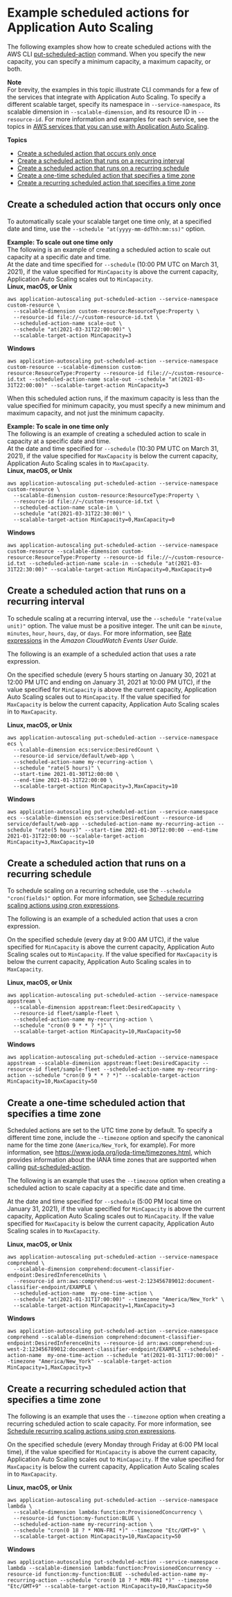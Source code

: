 # Example scheduled actions for Application Auto Scaling<a name="examples-scheduled-actions"></a>

The following examples show how to create scheduled actions with the AWS CLI [put\-scheduled\-action](https://docs.aws.amazon.com/cli/latest/reference/application-autoscaling/put-scheduled-action.html) command\. When you specify the new capacity, you can specify a minimum capacity, a maximum capacity, or both\.

**Note**  
For brevity, the examples in this topic illustrate CLI commands for a few of the services that integrate with Application Auto Scaling\. To specify a different scalable target, specify its namespace in `--service-namespace`, its scalable dimension in `--scalable-dimension`, and its resource ID in `--resource-id`\. For more information and examples for each service, see the topics in [AWS services that you can use with Application Auto Scaling](integrated-services-list.md)\.

**Topics**
+ [Create a scheduled action that occurs only once](#one-time-schedule)
+ [Create a scheduled action that runs on a recurring interval](#recurrence-schedule-rate)
+ [Create a scheduled action that runs on a recurring schedule](#recurrence-schedule-cron)
+ [Create a one\-time scheduled action that specifies a time zone](#one-time-schedule-set-time-zone)
+ [Create a recurring scheduled action that specifies a time zone](#recurring-schedule-set-time-zone)

## Create a scheduled action that occurs only once<a name="one-time-schedule"></a>

To automatically scale your scalable target one time only, at a specified date and time, use the `--schedule "at(yyyy-mm-ddThh:mm:ss)"` option\.

**Example: To scale out one time only**  
The following is an example of creating a scheduled action to scale out capacity at a specific date and time\.   
At the date and time specified for `--schedule` \(10:00 PM UTC on March 31, 2021\), if the value specified for `MinCapacity` is above the current capacity, Application Auto Scaling scales out to `MinCapacity`\.  
**Linux, macOS, or Unix**  

```
aws application-autoscaling put-scheduled-action --service-namespace custom-resource \
  --scalable-dimension custom-resource:ResourceType:Property \
  --resource-id file://~/custom-resource-id.txt \
  --scheduled-action-name scale-out \
  --schedule "at(2021-03-31T22:00:00)" \
  --scalable-target-action MinCapacity=3
```
**Windows**  

```
aws application-autoscaling put-scheduled-action --service-namespace custom-resource --scalable-dimension custom-resource:ResourceType:Property --resource-id file://~/custom-resource-id.txt --scheduled-action-name scale-out --schedule "at(2021-03-31T22:00:00)" --scalable-target-action MinCapacity=3
```
When this scheduled action runs, if the maximum capacity is less than the value specified for minimum capacity, you must specify a new minimum and maximum capacity, and not just the minimum capacity\. 

**Example: To scale in one time only**  
The following is an example of creating a scheduled action to scale in capacity at a specific date and time\.   
At the date and time specified for `--schedule` \(10:30 PM UTC on March 31, 2021\), if the value specified for `MaxCapacity` is below the current capacity, Application Auto Scaling scales in to `MaxCapacity`\.  
**Linux, macOS, or Unix**  

```
aws application-autoscaling put-scheduled-action --service-namespace custom-resource \
  --scalable-dimension custom-resource:ResourceType:Property \
  --resource-id file://~/custom-resource-id.txt \
  --scheduled-action-name scale-in \
  --schedule "at(2021-03-31T22:30:00)" \
  --scalable-target-action MinCapacity=0,MaxCapacity=0
```
**Windows**  

```
aws application-autoscaling put-scheduled-action --service-namespace custom-resource --scalable-dimension custom-resource:ResourceType:Property --resource-id file://~/custom-resource-id.txt --scheduled-action-name scale-in --schedule "at(2021-03-31T22:30:00)" --scalable-target-action MinCapacity=0,MaxCapacity=0
```

## Create a scheduled action that runs on a recurring interval<a name="recurrence-schedule-rate"></a>

To schedule scaling at a recurring interval, use the `--schedule "rate(value unit)"` option\. The value must be a positive integer\. The unit can be `minute`, `minutes`, `hour`, `hours`, `day`, or `days`\. For more information, see [Rate expressions](https://docs.aws.amazon.com/AmazonCloudWatch/latest/events/ScheduledEvents.html#RateExpressions) in the *Amazon CloudWatch Events User Guide*\. 

The following is an example of a scheduled action that uses a rate expression\. 

On the specified schedule \(every 5 hours starting on January 30, 2021 at 12:00 PM UTC and ending on January 31, 2021 at 10:00 PM UTC\), if the value specified for `MinCapacity` is above the current capacity, Application Auto Scaling scales out to `MinCapacity`\. If the value specified for `MaxCapacity` is below the current capacity, Application Auto Scaling scales in to `MaxCapacity`\. 

**Linux, macOS, or Unix**

```
aws application-autoscaling put-scheduled-action --service-namespace ecs \
  --scalable-dimension ecs:service:DesiredCount \
  --resource-id service/default/web-app \
  --scheduled-action-name my-recurring-action \
  --schedule "rate(5 hours)" \
  --start-time 2021-01-30T12:00:00 \
  --end-time 2021-01-31T22:00:00 \
  --scalable-target-action MinCapacity=3,MaxCapacity=10
```

**Windows**

```
aws application-autoscaling put-scheduled-action --service-namespace ecs --scalable-dimension ecs:service:DesiredCount --resource-id service/default/web-app --scheduled-action-name my-recurring-action --schedule "rate(5 hours)" --start-time 2021-01-30T12:00:00 --end-time 2021-01-31T22:00:00 --scalable-target-action MinCapacity=3,MaxCapacity=10
```

## Create a scheduled action that runs on a recurring schedule<a name="recurrence-schedule-cron"></a>

To schedule scaling on a recurring schedule, use the `--schedule "cron(fields)"` option\. For more information, see [Schedule recurring scaling actions using cron expressions](scheduled-scaling-using-cron-expressions.md)\.

The following is an example of a scheduled action that uses a cron expression\. 

On the specified schedule \(every day at 9:00 AM UTC\), if the value specified for `MinCapacity` is above the current capacity, Application Auto Scaling scales out to `MinCapacity`\. If the value specified for `MaxCapacity` is below the current capacity, Application Auto Scaling scales in to `MaxCapacity`\.

**Linux, macOS, or Unix**

```
aws application-autoscaling put-scheduled-action --service-namespace appstream \
  --scalable-dimension appstream:fleet:DesiredCapacity \
  --resource-id fleet/sample-fleet \
  --scheduled-action-name my-recurring-action \
  --schedule "cron(0 9 * * ? *)" \
  --scalable-target-action MinCapacity=10,MaxCapacity=50
```

**Windows**

```
aws application-autoscaling put-scheduled-action --service-namespace appstream --scalable-dimension appstream:fleet:DesiredCapacity --resource-id fleet/sample-fleet --scheduled-action-name my-recurring-action --schedule "cron(0 9 * * ? *)" --scalable-target-action MinCapacity=10,MaxCapacity=50
```

## Create a one\-time scheduled action that specifies a time zone<a name="one-time-schedule-set-time-zone"></a>

Scheduled actions are set to the UTC time zone by default\. To specify a different time zone, include the `--timezone` option and specify the canonical name for the time zone \(`America/New_York`, for example\)\. For more information, see [https://www\.joda\.org/joda\-time/timezones\.html](https://www.joda.org/joda-time/timezones.html), which provides information about the IANA time zones that are supported when calling [put\-scheduled\-action](https://docs.aws.amazon.com/cli/latest/reference/application-autoscaling/put-scheduled-action.html)\.

The following is an example that uses the `--timezone` option when creating a scheduled action to scale capacity at a specific date and time\. 

At the date and time specified for `--schedule` \(5:00 PM local time on January 31, 2021\), if the value specified for `MinCapacity` is above the current capacity, Application Auto Scaling scales out to `MinCapacity`\. If the value specified for `MaxCapacity` is below the current capacity, Application Auto Scaling scales in to `MaxCapacity`\.

**Linux, macOS, or Unix**

```
aws application-autoscaling put-scheduled-action --service-namespace comprehend \
  --scalable-dimension comprehend:document-classifier-endpoint:DesiredInferenceUnits \
  --resource-id arn:aws:comprehend:us-west-2:123456789012:document-classifier-endpoint/EXAMPLE \
  --scheduled-action-name  my-one-time-action \
  --schedule "at(2021-01-31T17:00:00)" --timezone "America/New_York" \
  --scalable-target-action MinCapacity=1,MaxCapacity=3
```

**Windows**

```
aws application-autoscaling put-scheduled-action --service-namespace comprehend --scalable-dimension comprehend:document-classifier-endpoint:DesiredInferenceUnits --resource-id arn:aws:comprehend:us-west-2:123456789012:document-classifier-endpoint/EXAMPLE --scheduled-action-name  my-one-time-action --schedule "at(2021-01-31T17:00:00)" --timezone "America/New_York" --scalable-target-action MinCapacity=1,MaxCapacity=3
```

## Create a recurring scheduled action that specifies a time zone<a name="recurring-schedule-set-time-zone"></a>

The following is an example that uses the `--timezone` option when creating a recurring scheduled action to scale capacity\. For more information, see [Schedule recurring scaling actions using cron expressions](scheduled-scaling-using-cron-expressions.md)\.

On the specified schedule \(every Monday through Friday at 6:00 PM local time\), if the value specified for `MinCapacity` is above the current capacity, Application Auto Scaling scales out to `MinCapacity`\. If the value specified for `MaxCapacity` is below the current capacity, Application Auto Scaling scales in to `MaxCapacity`\.

**Linux, macOS, or Unix**

```
aws application-autoscaling put-scheduled-action --service-namespace lambda \
  --scalable-dimension lambda:function:ProvisionedConcurrency \
  --resource-id function:my-function:BLUE \
  --scheduled-action-name my-recurring-action \
  --schedule "cron(0 18 ? * MON-FRI *)" --timezone "Etc/GMT+9" \
  --scalable-target-action MinCapacity=10,MaxCapacity=50
```

**Windows**

```
aws application-autoscaling put-scheduled-action --service-namespace lambda --scalable-dimension lambda:function:ProvisionedConcurrency --resource-id function:my-function:BLUE --scheduled-action-name my-recurring-action --schedule "cron(0 18 ? * MON-FRI *)" --timezone "Etc/GMT+9" --scalable-target-action MinCapacity=10,MaxCapacity=50
```